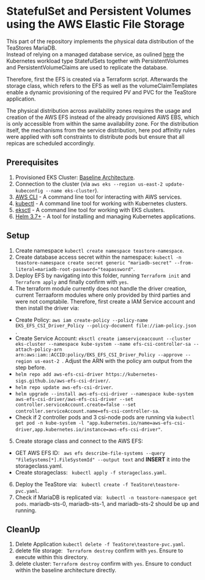 # StatefulSet and Persistent Volumes using the AWS Elastic File Storage
This part of the repository implements the physical data distribution of the TeaStores MariaDB.  
Instead of relying on a managed database service, as oulined [here](https://github.com/frankakn/reliability-deployment/tree/main/Deployment/Reliability/Distribution/Data/RDS) the Kubernetes workload type StatefulSets together with PersistentVolumes and PersistentVolumeClaims are used to replicate the database.   

Therefore, first the EFS is created via a Terraform script. Afterwards the storage class, which refers to the EFS as well as the volumeClaimTemplates enable a dynamic provisioning of the required PV and PVC for the TeaStore application.   

The physical distribution across availability zones requires the usage and creation of the AWS EFS instead of the already provisioned AWS EBS, which is only accessible from within the same availability zone. For the distribution itself, the mechanisms from the service distribution, here pod affinitiy rules were applied with soft constraints to distribute pods but ensure that all repicas are scheduled accordingly. 

## Prerequisites

1. Provisioned EKS Cluster: [Baseline Architecture](https://github.com/frankakn/reliability-deployment/tree/main/Deployment/BaselineArchitecture).
2. Connection to the cluster (via ``aws eks --region us-east-2 update-kubeconfig --name eks-cluster``).
3. [AWS CLI](https://docs.aws.amazon.com/cli/latest/userguide/getting-started-install.html) - A command line tool for interacting with AWS services.
4. [kubectl](https://kubernetes.io/de/docs/tasks/tools/install-kubectl/) - A command line tool for working with Kubernetes clusters.
5. [eksctl](https://eksctl.io/) - A command line tool for working with EKS clusters.
6. [Helm 3.7+](https://helm.sh/) - A tool for installing and managing Kubernetes applications.

## Setup

1. Create namespace ``kubectl create namespace teastore-namespace``.
2. Create database access secret within the namespace: ``kubectl -n teastore-namespace create secret generic "mariadb-secret" --from-literal=mariadb-root-password="teapassword"``.
3. Deploy EFS by navigating into this folder, running `` Terraform init `` and ``Terraform apply`` and finally confirm with ``yes``.
4. The terraform module currently does not handle the driver creation, current Terraaform modules where only provided by third parties and were not comptabile. Therefore, first create a IAM Service account and then install the driver via:
- Create Policy: ``aws iam create-policy --policy-name EKS_EFS_CSI_Driver_Policy --policy-document file://iam-policy.json`` .
- Create Service Account: ``eksctl create iamserviceaccount --cluster eks-cluster --namespace kube-system --name efs-csi-controller-sa --attach-policy-arn arn:aws:iam::ACCID:policy/EKS_EFS_CSI_Driver_Policy --approve --region us-east-2 ``. Adjust the ARN with the policy arn output from the step before.
- ``helm repo add aws-efs-csi-driver https://kubernetes-sigs.github.io/aws-efs-csi-driver/``.
- ``helm repo update aws-efs-csi-driver``.
- ``helm upgrade --install aws-efs-csi-driver --namespace kube-system aws-efs-csi-driver/aws-efs-csi-driver --set controller.serviceAccount.create=false --set controller.serviceAccount.name=efs-csi-controller-sa``.
- Check if 2 controller pods and 3 csi-node pods are running via `` kubectl get pod -n kube-system -l "app.kubernetes.io/name=aws-efs-csi-driver,app.kubernetes.io/instance=aws-efs-csi-driver" ``. 
5. Create storage class and connect to the AWS EFS:
- GET AWS EFS ID: `` aws efs describe-file-systems --query "FileSystems[*].FileSystemId" --output text`` and **INSERT** it into the storageclass.yaml.
- Create storageclass: `` kubectl apply -f storageclass.yaml``.
6. Deploy the TeaStore via: `` kubectl create -f TeaStore\teastore-pvc.yaml``.
7. Check if MariaDB is replicated via: `` kubectl -n teastore-namespace get pods``. mariadb-sts-0, mariadb-sts-1, and mariadb-sts-2 should be up and running. 


## CleanUp

1. Delete Application ``kubectl delete -f TeaStore\teastore-pvc.yaml``.
2. delete file storage: `` Terraform destroy`` confirm with ``yes``. Ensure to execute within this directory.
3. delete cluster: ``Terraform destroy`` confirm with ``yes``. Ensure to conduct within the baseline architecture directly. 
